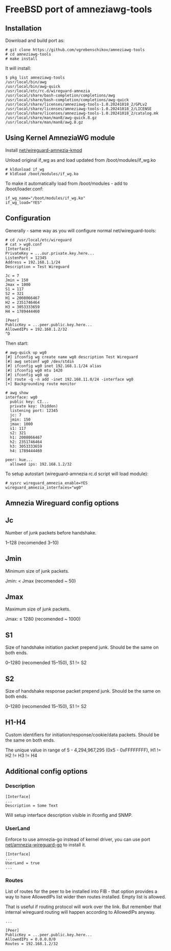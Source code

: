 # FreeBSD port of amneziawg-tools

## Installation

Download and build port as:

```shell
# git clone https://github.com/vgrebenschikov/amneziawg-tools
# cd amneziawg-tools
# make install
```

It will install:

```shell
$ pkg list amneziawg-tools
/usr/local/bin/awg
/usr/local/bin/awg-quick
/usr/local/etc/rc.d/wireguard-amnezia
/usr/local/share/bash-completion/completions/awg
/usr/local/share/bash-completion/completions/awg-quick
/usr/local/share/licenses/amneziawg-tools-1.0.20241018_2/GPLv2
/usr/local/share/licenses/amneziawg-tools-1.0.20241018_2/LICENSE
/usr/local/share/licenses/amneziawg-tools-1.0.20241018_2/catalog.mk
/usr/local/share/man/man8/awg-quick.8.gz
/usr/local/share/man/man8/awg.8.gz
```

## Using Kernel AmneziaWG module

Install [net/wireguard-amnezia-kmod](https://github.com/vgrebenschikov/wireguard-amnezia-kmod-port)

Unload original if_wg as and load updated from /boot/modules/if_wg.ko

```shell
# kldunload if_wg
# kldload /boot/modules/if_wg.ko
```

To make it automatically load from /boot/modules - add to /boot/loader.conf:

```shell
if_wg_name="/boot/modules/if_wg.ko"
if_wg_load="YES"
```


## Configuration

Generally - same way as you will configure normal net/wireguard-tools:

```shell
# cd /usr/local/etc/wireguard
# cat > wg0.conf
[Interface]
PrivateKey = ...our.private.key.here...
ListenPort = 12345
Address = 192.168.1.1/24
Description = Test Wireguard

Jc = 7
Jmin = 150
Jmax = 1000
S1 = 117
S2 = 321
H1 = 2008066467
H2 = 2351746464
H3 = 3053333659
H4 = 1789444460

[Peer]
PublicKey = ...peer.public.key.here...
AllowedIPs = 192.168.1.2/32
^D
```

Then start:

```shell
# awg-quick up wg0
[#] ifconfig wg create name wg0 description Test Wireguard
[#] awg setconf wg0 /dev/stdin
[#] ifconfig wg0 inet 192.168.1.1/24 alias
[#] ifconfig wg0 mtu 1420
[#] ifconfig wg0 up
[#] route -q -n add -inet 192.168.11.0/24 -interface wg0
[+] Backgrounding route monitor

# awg show
interface: wg0
  public key: CI...
  private key: (hidden)
  listening port: 12345
  jc: 7
  jmin: 150
  jmax: 1000
  s1: 117
  s2: 321
  h1: 2008066467
  h2: 2351746464
  h3: 3053333659
  h4: 1789444460

peer: kue...
  allowed ips: 192.168.1.2/32
```

To setup autostart (wireguard-amnezia rc.d script will load module):

```shell
# sysrc wireguard_amnezia_enable=YES wireguard_amnezia_interfaces="wg0"
```

## Amnezia Wireguard config options

## Jc

Number of junk packets before handshake.

1–128 (recomended 3–10)

## Jmin

Minimum size of junk packets.

Jmin: < Jmax (recomended ~ 50)

## Jmax

Maximum size of junk packets.

Jmax: ≤ 1280 (recomended ~ 1000)

## S1

Size of handshake initiation packet prepend junk. Should be the same on both ends.

0–1280 (recomended 15–150), S1 != S2

## S2

Size of handshake response packet prepend junk. Should be the same on both ends.

0–1280 (recomended 15–150), S1 != S2

## H1-H4

Custom identifiers for initiation/response/cookie/data packets. Should be the same on both ends.

The unique value in range of 5 - 4,294,967,295 (0x5 - 0xFFFFFFFF), H1 != H2 != H3 != H4

## Additional config options

### Description

```config
[Interface]
...
Description = Some Text
```

Will setup interface description visible in ifconfig and SNMP.

### UserLand

Enforce to use amnezia-go instead of kernel driver, you can use port
[net/amnezia-wireguard-go](https://github.com/vgrebenschikov/amnezia-wireguard-go) to install it.

```config
[Interface]
...
UserLand = true
...
```

### Routes

List of routes for the peer to be installed into FIB - that option provides a way to have AllowedIPs list wider then routes installed. Empty list is allowed.

That is useful if routing protocol will work over the link. But remember that internal wireguard routing will happen according to AllowedIPs anyway.

```config
...

[Peer]
PublicKey = ...peer.public.key.here...
AllowedIPs = 0.0.0.0/0
Routes = 192.168.1.2/32
```
